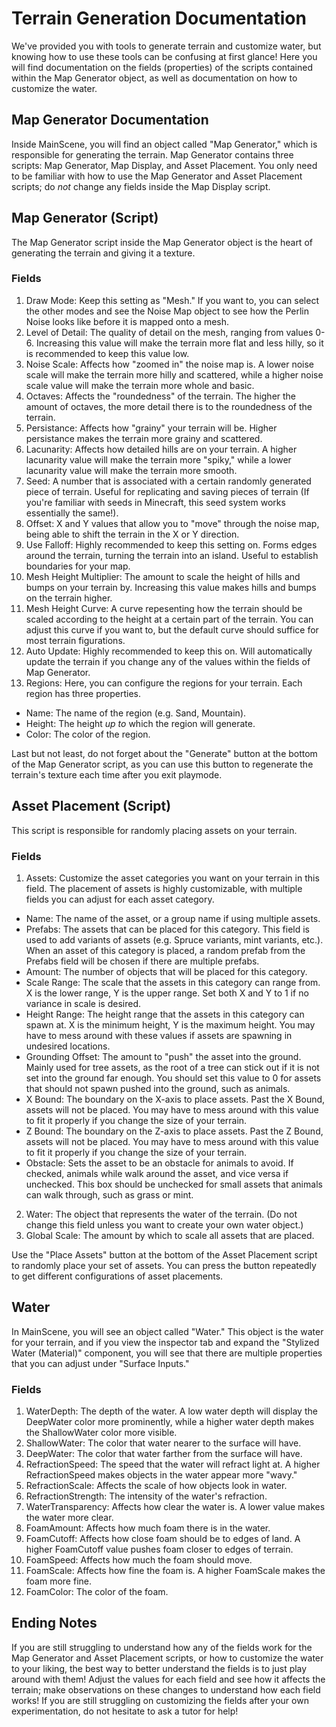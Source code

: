 # Terrain Generation Documentation
We've provided you with tools to generate terrain and customize water, but knowing how to use these tools can be confusing at first glance! Here you will find documentation on the fields (properties) of the scripts contained within the Map Generator object, as well as documentation on how to customize the water.

## Map Generator Documentation
Inside MainScene, you will find an object called "Map Generator," which is responsible for generating the terrain. Map Generator contains three scripts: Map Generator, Map Display, and Asset Placement. You only need to be familiar with how to use the Map Generator and Asset Placement scripts; do *not* change any fields inside the Map Display script.

## Map Generator (Script)
The Map Generator script inside the Map Generator object is the heart of generating the terrain and giving it a texture. 

### Fields
1. Draw Mode: Keep this setting as "Mesh." If you want to, you can select the other modes and see the Noise Map object to see how the Perlin Noise looks like before it is mapped onto a mesh.
2. Level of Detail: The quality of detail on the mesh, ranging from values 0-6. Increasing this value will make the terrain more flat and less hilly, so it is recommended to keep this value low.
3. Noise Scale: Affects how "zoomed in" the noise map is. A lower noise scale will make the terrain more hilly and scattered, while a higher noise scale value will make the terrain more whole and basic.
4. Octaves: Affects the "roundedness" of the terrain. The higher the amount of octaves, the more detail there is to the roundedness of the terrain.
5. Persistance: Affects how "grainy" your terrain will be. Higher persistance makes the terrain more grainy and scattered.
6. Lacunarity: Affects how detailed hills are on your terrain. A higher lacunarity value will make the terrain more "spiky," while a lower lacunarity value will make the terrain more smooth.
7. Seed: A number that is associated with a certain randomly generated piece of terrain. Useful for replicating and saving pieces of terrain (If you're familiar with seeds in Minecraft, this seed system works essentially the same!).
8. Offset: X and Y values that allow you to "move" through the noise map, being able to shift the terrain in the X or Y direction.
9. Use Falloff: Highly recommended to keep this setting on. Forms edges around the terrain, turning the terrain into an island. Useful to establish boundaries for your map.
10. Mesh Height Multiplier: The amount to scale the height of hills and bumps on your terrain by. Increasing this value makes hills and bumps on the terrain higher.
11. Mesh Height Curve: A curve repesenting how the terrain should be scaled according to the height at a certain part of the terrain. You can adjust this curve if you want to, but the default curve should suffice for most terrain figurations.
12. Auto Update: Highly recommended to keep this on. Will automatically update the terrain if you change any of the values within the fields of Map Generator.
13. Regions: Here, you can configure the regions for your terrain. Each region has three properties.
- Name: The name of the region (e.g. Sand, Mountain).
- Height: The height *up to* which the region will generate.
- Color: The color of the region.

Last but not least, do not forget about the "Generate" button at the bottom of the Map Generator script, as you can use this button to regenerate the terrain's texture each time after you exit playmode.

## Asset Placement (Script)
This script is responsible for randomly placing assets on your terrain.

### Fields
1. Assets: Customize the asset categories you want on your terrain in this field. The placement of assets is highly customizable, with multiple fields you can adjust for each asset category.
- Name: The name of the asset, or a group name if using multiple assets.
- Prefabs: The assets that can be placed for this category. This field is used to add variants of assets (e.g. Spruce variants, mint variants, etc.). When an asset of this category is placed, a random prefab from the Prefabs field will be chosen if there are multiple prefabs.
- Amount: The number of objects that will be placed for this category.
- Scale Range: The scale that the assets in this category can range from. X is the lower range, Y is the upper range. Set both X and Y to 1 if no variance in scale is desired.
- Height Range: The height range that the assets in this category can spawn at. X is the minimum height, Y is the maximum height. You may have to mess around with these values if assets are spawning in undesired locations.
- Grounding Offset: The amount to "push" the asset into the ground. Mainly used for tree assets, as the root of a tree can stick out if it is not set into the ground far enough. You should set this value to 0 for assets that should not spawn pushed into the ground, such as animals.
- X Bound: The boundary on the X-axis to place assets. Past the X Bound, assets will not be placed. You may have to mess around with this value to fit it properly if you change the size of your terrain.
- Z Bound: The boundary on the Z-axis to place assets. Past the Z Bound, assets will not be placed. You may have to mess around with this value to fit it properly if you change the size of your terrain.
- Obstacle: Sets the asset to be an obstacle for animals to avoid. If checked, animals while walk around the asset, and vice versa if unchecked. This box should be unchecked for small assets that animals can walk through, such as grass or mint.
2. Water: The object that represents the water of the terrain. (Do not change this field unless you want to create your own water object.)
3. Global Scale: The amount by which to scale all assets that are placed.

Use the "Place Assets" button at the bottom of the Asset Placement script to randomly place your set of assets. You can press the button repeatedly to get different configurations of asset placements.

## Water
In MainScene, you will see an object called "Water." This object is the water for your terrain, and if you view the inspector tab and expand the "Stylized Water (Material)" component, you will see that there are multiple properties that you can adjust under "Surface Inputs."

### Fields
1. WaterDepth: The depth of the water. A low water depth will display the DeepWater color more prominently, while a higher water depth makes the ShallowWater color more visible.
2. ShallowWater: The color that water nearer to the surface will have.
3. DeepWater: The color that water farther from the surface will have.
4. RefractionSpeed: The speed that the water will refract light at. A higher RefractionSpeed makes objects in the water appear more "wavy."
5. RefractionScale: Affects the scale of how objects look in water.
6. RefractionStrength: The intensity of the water's refraction.
7. WaterTransparency: Affects how clear the water is. A lower value makes the water more clear.
8. FoamAmount: Affects how much foam there is in the water.
9. FoamCutoff: Affects how close foam should be to edges of land. A higher FoamCutoff value pushes foam closer to edges of terrain.
10. FoamSpeed: Affects how much the foam should move.
11. FoamScale: Affects how fine the foam is. A higher FoamScale makes the foam more fine.
12. FoamColor: The color of the foam.

## Ending Notes
If you are still struggling to understand how any of the fields work for the Map Generator and Asset Placement scripts, or how to customize the water to your liking, the best way to better understand the fields is to just play around with them! Adjust the values for each field and see how it affects the terrain; make observations on these changes to understand how each field works! If you are still struggling on customizing the fields after your own experimentation, do not hesitate to ask a tutor for help!
